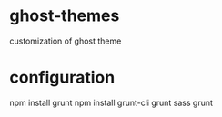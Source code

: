 # ghost-themes
customization of ghost theme

# configuration
npm install grunt
npm install grunt-cli
grunt sass
grunt
